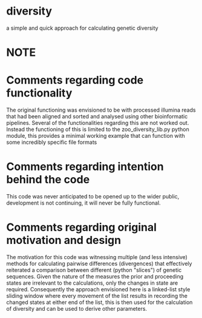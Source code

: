 # diversity
a simple and quick approach for calculating genetic diversity

# NOTE
# Comments regarding code functionality
The original functioning was envisioned to be with processed illumina reads that had been aligned
and sorted and analysed using other bioinformatic pipelines. Several of the functionalities regarding
this are not worked out. Instead the functioning of this is limited to the zoo_diversity_lib.py python
module, this provides a minimal working example that can function with some incredibly specific file 
formats

# Comments regarding intention behind the code
This code was never anticipated to be opened up to the wider public, development is not continuing,
it will never be fully functional.

# Comments regarding original motivation and design
The motivation for this code was witnessing multiple (and less intensive) methods
for calculating pairwise differences (divergences) that effectively reiterated a comparison between
different (python "slices") of genetic sequences. Given the nature of the measures the prior and 
proceeding states are irrelevant to the calculations, only the changes in state are required.
Consequently the approach envisioned here is a linked-list style sliding window where every 
movement of the list results in recording the changed states at either end of the list, this
is then used for the calculation of diversity and can be used to derive other parameters.
